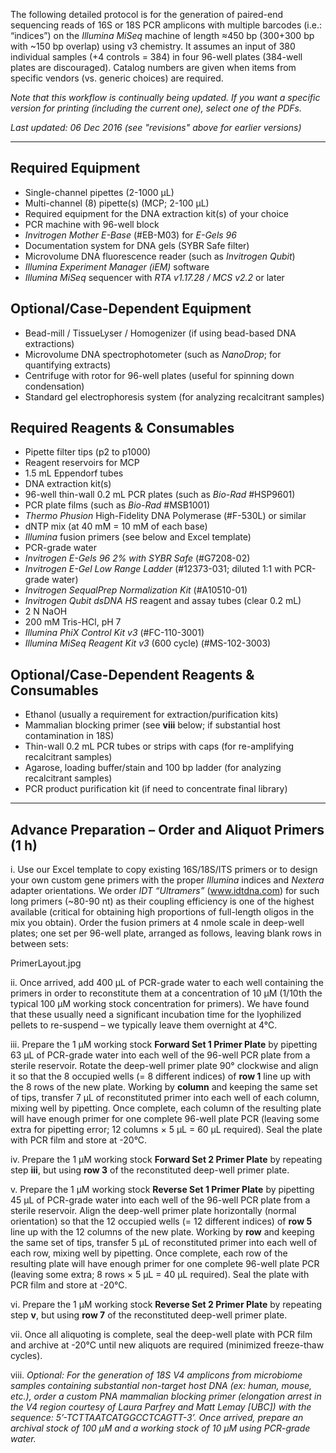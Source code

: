 The following detailed protocol is for the generation of paired-end sequencing reads of 16S or 18S PCR amplicons with multiple barcodes (i.e.: “indices”) on the _Illumina MiSeq_ machine of length ≈450 bp (300+300 bp with ~150 bp overlap) using v3 chemistry. It assumes an input of 380 individual samples (+4 controls = 384) in four 96-well plates (384-well plates are discouraged). Catalog numbers are given when items from specific vendors (vs. generic choices) are required.  

_Note that this workflow is continually being updated. If you want a specific version for printing (including the current one), select one of the PDFs._
    
_Last updated: 06 Dec 2016 (see "revisions" above for earlier versions)_

***

## Required Equipment

* Single-channel pipettes (2-1000 µL)
* Multi-channel (8) pipette(s) (MCP; 2-100 µL)
* Required equipment for the DNA extraction kit(s) of your choice
* PCR machine with 96-well block
* _Invitrogen Mother E-Base_ (#EB-M03) for _E-Gels 96_
* Documentation system for DNA gels (SYBR Safe filter)
* Microvolume DNA fluorescence reader (such as _Invitrogen Qubit_)
* _Illumina Experiment Manager (iEM)_ software
* _Illumina MiSeq_ sequencer with _RTA v1.17.28 / MCS v2.2_ or later

## Optional/Case-Dependent Equipment
* Bead-mill / TissueLyser / Homogenizer (if using bead-based DNA extractions)
* Microvolume DNA spectrophotometer (such as _NanoDrop_; for quantifying extracts)
* Centrifuge with rotor for 96-well plates (useful for spinning down condensation)
* Standard gel electrophoresis system (for analyzing recalcitrant samples)

## Required Reagents & Consumables
* Pipette filter tips (p2 to p1000)
* Reagent reservoirs for MCP
* 1.5 mL Eppendorf tubes
* DNA extraction kit(s)
* 96-well thin-wall 0.2 mL PCR plates (such as _Bio-Rad_ #HSP9601)
* PCR plate films (such as _Bio-Rad_ #MSB1001)
* _Thermo Phusion_ High-Fidelity DNA Polymerase (#F-530L) or similar
* dNTP mix (at 40 mM = 10 mM of each base)
* _Illumina_ fusion primers (see below and Excel template)
* PCR-grade water
* _Invitrogen E-Gels 96 2% with SYBR Safe_ (#G7208-02)
* _Invitrogen E-Gel Low Range Ladder_ (#12373-031; diluted 1:1 with PCR-grade water)
* _Invitrogen SequalPrep Normalization Kit_ (#A10510-01)
* _Invitrogen Qubit dsDNA HS_ reagent and assay tubes (clear 0.2 mL)
* 2 N NaOH
* 200 mM Tris-HCl, pH 7
* _Illumina PhiX Control Kit v3_ (#FC-110-3001)
* _Illumina MiSeq Reagent Kit v3_ (600 cycle) (#MS-102-3003)

## Optional/Case-Dependent Reagents & Consumables
* Ethanol (usually a requirement for extraction/purification kits)
* Mammalian blocking primer (see **viii** below; if substantial host contamination in 18S) 
* Thin-wall 0.2 mL PCR tubes or strips with caps (for re-amplifying recalcitrant samples)
* Agarose, loading buffer/stain and 100 bp ladder (for analyzing recalcitrant samples)
* PCR product purification kit (if need to concentrate final library)

***

## Advance Preparation – Order and Aliquot Primers (1 h)

i. Use our Excel template to copy existing 16S/18S/ITS primers or to design your own custom gene primers with the proper _Illumina_ indices and _Nextera_ adapter orientations. We order _IDT “Ultramers”_ (www.idtdna.com) for such long primers (~80-90 nt) as their coupling efficiency is one of the highest available (critical for obtaining high proportions of full-length oligos in the mix you obtain). Order the fusion primers at 4 nmole scale in deep-well plates; one set per 96-well plate, arranged as follows, leaving blank rows in between sets:

PrimerLayout.jpg

ii. Once arrived, add 400 µL of PCR-grade water to each well containing the primers in order to reconstitute them at a concentration of 10 µM (1/10th the typical 100 µM working stock concentration for primers). We have found that these usually need a significant incubation time for the lyophilized pellets to re-suspend – we typically leave them overnight at 4°C.

iii. Prepare the 1 µM working stock **Forward Set 1 Primer Plate** by pipetting 63 µL of PCR-grade water into each well of the 96-well PCR plate from a sterile reservoir. Rotate the deep-well primer plate 90° clockwise and align it so that the 8 occupied wells (= 8 different indices) of **row 1** line up with the 8 rows of the new plate. Working by **column** and keeping the same set of tips, transfer 7 µL of reconstituted primer into each well of each column, mixing well by pipetting. Once complete, each column of the resulting plate will have enough primer for one complete 96-well plate PCR (leaving some extra for pipetting error; 12 columns × 5 µL = 60 µL required). Seal the plate with PCR film and store at -20°C. 

iv. Prepare the 1 µM working stock **Forward Set 2 Primer Plate** by repeating step **iii**, but using **row 3** of the reconstituted deep-well primer plate.

v. Prepare the 1 µM working stock **Reverse Set 1 Primer Plate** by pipetting 45 µL of PCR-grade water into each well of the 96-well PCR plate from a sterile reservoir. Align the deep-well primer plate horizontally (normal orientation) so that the 12 occupied wells (= 12 different indices) of **row 5** line up with the 12 columns of the new plate. Working by **row** and keeping the same set of tips, transfer 5 µL of reconstituted primer into each well of each row, mixing well by pipetting. Once complete, each row of the resulting plate will have enough primer for one complete 96-well plate PCR (leaving some extra; 8 rows × 5 µL = 40 µL required). Seal the plate with PCR film and store at -20°C.

vi. Prepare the 1 µM working stock **Reverse Set 2 Primer Plate** by repeating step **v**, but using **row 7** of the reconstituted deep-well primer plate.

vii. Once all aliquoting is complete, seal the deep-well plate with PCR film and archive at -20°C until new aliquots are required (minimized freeze-thaw cycles).

viii. _Optional: For the generation of 18S V4 amplicons from microbiome samples containing substantial non-target host DNA (ex: human, mouse, etc.), order a custom PNA mammalian blocking primer (elongation arrest in the V4 region courtesy of Laura Parfrey and Matt Lemay [UBC]) with the sequence: 5’-TCTTAATCATGGCCTCAGTT-3’. Once arrived, prepare an archival stock of 100 µM and a working stock of 10 µM using PCR-grade water._